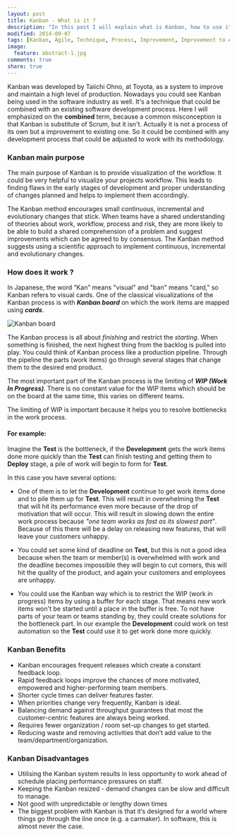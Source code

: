 ```yaml
---
layout: post
title: Kanban - What is it ?
description: "In this post I will explain what is Kanban, how to use it, what are its benefits and what are its disadvantages"
modified: 2014-09-07
tags: [Kanban, Agile, Technique, Process, Improvement, Improvement to Agile, Improvement to Scrum, Kanban Board, Kanban advantages, Kanban disadvantages, What is kanban]
image:
  feature: abstract-1.jpg
comments: true
share: true
---
```


Kanban was developed by Taiichi Ohno, at Toyota, as a system to improve and maintain a high level of production. Nowadays you could see Kanban being used in the software industry as well. It's a technique that could be combined with an existing software development process. Here I will emphasized on the **combined** term,	because a common misconception is that Kanban is substitute of Scrum, but it isn't. Actually it is not a process of its own but a improvement to existing one. So it could be combined with any development process that could be adjusted to work with its methodology.

### Kanban main purpose

The main purpose of Kanban is to provide visualization of the workflow. It could be very helpful to visualize your projects workflow. This leads to finding flaws in the early stages of development and proper understanding of changes planned and helps to implement them accordingly.

The Kanban method encourages small continuous, incremental and evolutionary changes that stick. When teams have a shared understanding of theories about work, workflow, process and risk, they are more likely to be able to build a shared comprehension of a problem and suggest improvements which can be agreed to by consensus. The Kanban method suggests using a scientific approach to implement continuous, incremental and evolutionary changes.

### How does it work ?

In Japanese, the word “Kan” means "visual" and "ban" means "card," so Kanban refers to visual cards. One of the classical visualizations of the Kanban process is with ***Kanban board*** on which the work items are mapped using ***cards***.

![Kanban board]({{site.url}}/images/kanban-board-1.png)

The Kanban process is all about *finishing* and restrict the *starting*. When something is finished, the next highest thing from the backlog is pulled into play. You could think of Kanban process like a production pipeline. Through the pipeline the parts (work items) go through several stages that change them to the desired end product.

The most important part of the Kanban process is the limiting of ***WIP (Work In Progress)***. There is no constant value for the WIP items which should be on the board at the same time, this varies on different teams.

The limiting of WIP is important because it helps you to resolve bottlenecks in the work process. 

#### For example:
Imagine the **Test** is the bottleneck, if the **Development** gets the work items done more quickly than the **Test** can finish testing and getting them to **Deploy** stage, a pile of work will begin to form for **Test**. 

In this case you have several options:

* One of them is to let the **Development** continue to get work items done and to pile them up for **Test**. This will result in overwhelming the **Test** that will hit its performance even more because of the drop of motivation that will occur. This will result in slowing down the entire work process because *"one team works as fast as its slowest part"*. Because of this there will be a delay on releasing new features, that will leave your customers unhappy.

* You could set some kind of deadline on **Test**, but this is not a good idea because when the team or member(s) is overwhelmed with work and the deadline becomes impossible they will begin to cut corners, this will hit the quality of the product, and again your customers and employees are unhappy.

* You could use the Kanban way which is to restrict the WIP (work in progress) items by using a buffer for each stage. That means new work items won't be started until a place in the buffer is free. To not have parts of your team or teams standing by, they could create solutions for the bottleneck part. In our example the **Development** could work on test automation so the **Test** could use it to get work done more quickly.

### Kanban Benefits

* Kanban encourages frequent releases which create a constant feedback loop. 
* Rapid feedback loops improve the chances of more motivated, empowered and higher-performing team members.
* Shorter cycle times can deliver features faster.
* When priorities change very frequently, Kanban is ideal.
* Balancing demand against throughput guarantees that most the customer-centric features are always being worked.
* Requires fewer organization / room set-up changes to get started.
* Reducing waste and removing activities that don’t add value to the team/department/organization.

### Kanban Disadvantages

* Utilising the Kanban system results in less opportunity to work ahead of schedule placing performance pressures on staff.
* Keeping the Kanban resized - demand changes can be slow and difficult to manage.
* Not good with unpredictable or lengthy down times	
* The biggest problem with Kanban is that it‘s designed for a world where things go through the line once (e.g. a carmaker). In software, this is almost never the case. 